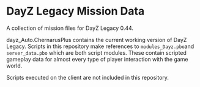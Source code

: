 # DayZ Legacy Mission Data
A collection of mission files for DayZ Legacy 0.44. 

dayz_Auto.ChernarusPlus contains the current working version of DayZ Legacy. 
Scripts in this repository make references to `modules_Dayz.pbo`and `server_data.pbo` which are both script modules. These contain scripted gameplay data for almost every type of player interaction with the game world. 

Scripts executed on the client are not included in this repository. 
